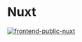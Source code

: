 # Nuxt

[![frontend-public-nuxt](https://github.com/ogoshikazuki/skill-sheet/actions/workflows/frontend-public-nuxt.yml/badge.svg)](https://github.com/ogoshikazuki/skill-sheet/actions/workflows/frontend-public-nuxt.yml)

